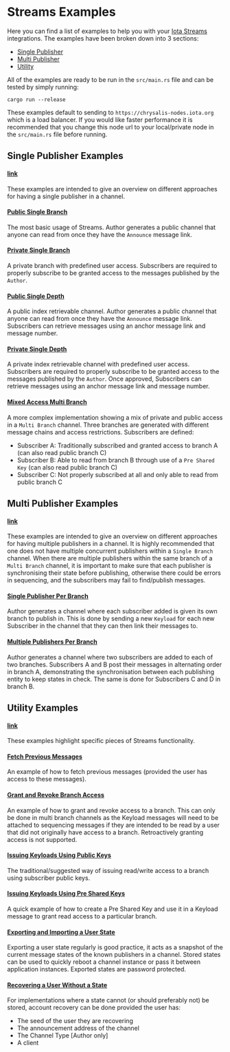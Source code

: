 # Streams Examples
Here you can find a list of examples to help you with your [Iota Streams](https://github.com/iotaledger/streams) 
integrations. The examples have been broken down into 3 sections:
 
- [Single Publisher](#single-publisher-examples) 
- [Multi Publisher](#multi-publisher-examples)
- [Utility](#utility-examples)

All of the examples are ready to be run in the `src/main.rs` file and can be tested by simply running: 

```
cargo run --release
```

These examples default to sending to `https://chrysalis-nodes.iota.org` which is a load balancer. If you 
would like faster performance it is recommended that you change this node url to your local/private node 
in the `src/main.rs` file before running. 

## Single Publisher Examples 
#### [link](src/examples/single_publisher)

These examples are intended to give an overview on different approaches for having a single publisher 
in a channel. 

#### [Public Single Branch](src/examples/single_publisher/single_branch_public.rs)
The most basic usage of Streams. Author generates a public channel that anyone can read from once they
have the `Announce` message link.

#### [Private Single Branch](src/examples/single_publisher/single_branch_private.rs)
A private branch with predefined user access. Subscribers are required to properly subscribe to be granted
access to the messages published by the `Author`.

#### [Public Single Depth](src/examples/single_publisher/single_depth_public.rs)
A public index retrievable channel. Author generates a public channel that anyone can read from once they
have the `Announce` message link. Subscribers can retrieve messages using an anchor message link and message 
number.

#### [Private Single Depth](src/examples/single_publisher/single_depth_private.rs)
A private index retrievable channel with predefined user access. Subscribers are required to properly subscribe 
to be granted access to the messages published by the `Author`. Once approved, Subscribers can retrieve messages 
using an anchor message link and message number. 

#### [Mixed Access Multi Branch](src/examples/single_publisher/multi_branch_mixed_privacy.rs)
A more complex implementation showing a mix of private and public access in a `Multi Branch` channel. Three 
branches are generated with different message chains and access restrictions. Subscribers are defined:
- Subscriber A: Traditionally subscribed and granted access to branch A (can also read public branch C)
- Subscriber B: Able to read from branch B through use of a `Pre Shared Key` (can also read public branch C)
- Subscriber C: Not properly subscribed at all and only able to read from public branch C


## Multi Publisher Examples 
#### [link](src/examples/multi_publisher)
These examples are intended to give an overview on different approaches for having multiple publishers 
in a channel. It is highly recommended that one does not have multiple concurrent publishers within a 
`Single Branch` channel. When there are multiple publishers within the same branch of a `Multi Branch` 
channel, it is important to make sure that each publisher is synchronising their state before publishing, 
otherwise there could be errors in sequencing, and the subscribers may fail to find/publish messages. 

#### [Single Publisher Per Branch](src/examples/multi_publisher/single_pub_per_branch.rs)
Author generates a channel where each subscriber added is given its own branch to publish in. This is 
done by sending a new `Keyload` for each new Subscriber in the channel that they can then link their 
messages to.

#### [Multiple Publishers Per Branch](src/examples/multi_publisher/multi_pub_per_branch.rs)
Author generates a channel where two subscribers are added to each of two branches. Subscribers A and B 
post their messages in alternating order in branch A, demonstrating the synchronisation between each 
publishing entity to keep states in check. The same is done for Subscribers C and D in branch B. 


## Utility Examples 
#### [link](src/examples/utility)
These examples highlight specific pieces of Streams functionality. 

#### [Fetch Previous Messages](src/examples/utility/fetch_prev.rs)
An example of how to fetch previous messages (provided the user has access to these messages).

#### [Grant and Revoke Branch Access](src/examples/utility/grant_and_revoke_access.rs)
An example of how to grant and revoke access to a branch. This can only be done in multi branch channels 
as the Keyload messages will need to be attached to sequencing messages if they are intended to be read 
by a user that did not originally have access to a branch. Retroactively granting access is not supported.  

#### [Issuing Keyloads Using Public Keys](src/examples/utility/pk_keyloads.rs)
The traditional/suggested way of issuing read/write access to a branch using subscriber public keys. 

#### [Issuing Keyloads Using Pre Shared Keys](src/examples/utility/psk_keyloads.rs)
A quick example of how to create a Pre Shared Key and use it in a Keyload message to grant read access
to a particular branch.

#### [Exporting and Importing a User State](src/examples/utility/state_recovery.rs)
Exporting a user state regularly is good practice, it acts as a snapshot of the current message states 
of the known publishers in a channel. Stored states can be used to quickly reboot a channel instance or 
pass it between application instances. Exported states are password protected. 

#### [Recovering a User Without a State](src/examples/utility/stateless_recovery.rs) 
For implementations where a state cannot (or should preferably not) be stored, account recovery can be
done provided the user has:
- The seed of the user they are recovering
- The announcement address of the channel 
- The Channel Type [Author only]
- A client
